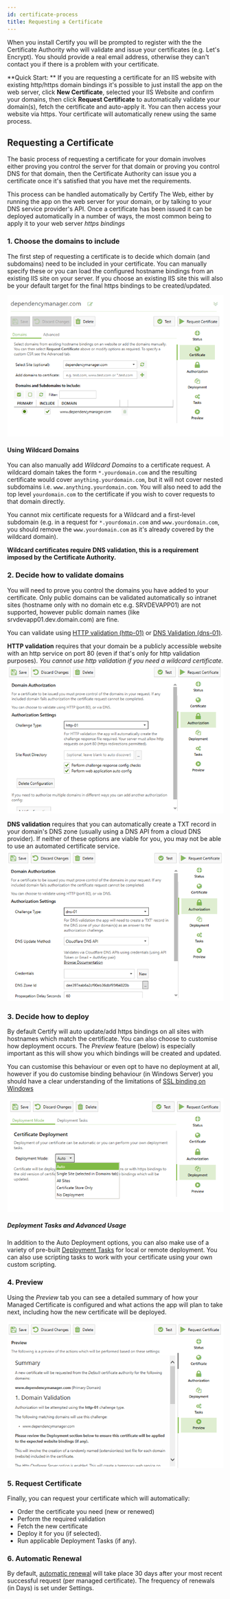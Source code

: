 ```yaml
---
id: certificate-process
title: Requesting a Certificate
---
```


When you install Certify you will be prompted to register with the the Certificate Authority who will validate and issue your certificates (e.g. Let's Encrypt). You should provide a real email address, otherwise they can't contact you if there is a problem with your certificate. 

**Quick Start: ** If you are requesting a certificate for an IIS website with existing http/https domain bindings it's possible to just install the app on the web server, click **New Certificate**, selected your IIS Website and confirm your domains, then click **Request Certificate** to automatically validate your domain(s), fetch the certificate and auto-apply it. You can then access your website via https. Your certificate will automatically renew using the same process.

## Requesting a Certificate
The basic process of requesting a certificate for your domain involves either proving you control the server for that domain or proving you control DNS for that domain, then the Certificate Authority can issue you a certificate once it's satisfied that you have met the requirements. 

This process can be handled automatically by Certify The Web, either by running the app on the web server for your domain, or by talking to your DNS service provider's API. Once a certificate has been issued it can be deployed automatically in a number of ways, the most common being to apply it to your web server *https bindings*

### 1. Choose the domains to include
The first step of requesting a certificate is to decide which domain (and subdomains) need to be included in your certificate. You can manually specify these or you can load the configured hostname bindings from an existing IIS site on your server. If you choose an existing IIS site this will also be your default target for the final https bindings to be created/updated.

![Choosing Domains](/assets/screens/ChooseDomains.png)

#### Using Wildcard Domains
You can also manually add *Wildcard Domains* to a certificate request. A wildcard domain takes the form `*.yourdomain.com` and the resulting certificate would cover `anything.yourdomain.com`, but it will not cover nested subdomains i.e. `www.anything.yourdomain.com`. You will also need to add the top level `yourdomain.com` to the certificate if you wish to cover requests to that domain directly.

You cannot mix certificate requests for a Wildcard and a first-level subdomain (e.g. in a request for `*.yourdomain.com` and `www.yourdomain.com`, you should remove the `www.yourdomain.com` as it's already covered by the wildcard domain).

**Wildcard certificates require DNS validation, this is a requirement imposed by the Certificate Authority.**

### 2. Decide how to validate domains
You will need to prove you control the domains you have added to your certificate. Only public domains can be validated automatically so intranet sites (hostname only with no domain etc e.g. SRVDEVAPP01) are not supported, however public domain names (like srvdevapp01.dev.domain.com) are fine.

You can validate using [HTTP validation (http-01)](http-validation) or [DNS Validation (dns-01)](dns-validation). 

**HTTP validation** requires that your domain be a publicly accessible website with an http service on port 80 (even if that's only for http validation purposes). <em>You cannot use http validation if you need a wildcard certificate.</em>
![HTTP Validation](/assets/screens/Auth_http.png)

**DNS validation** requires that you can automatically create a TXT record in your domain's DNS zone (usually using a DNS API from a cloud DNS provider). If neither of these options are viable for you, you may not be able to use an automated certificate service.
![DNS Validation](/assets/screens/Auth_DNS.png)

### 3. Decide how to deploy
By default Certify will auto update/add https bindings on all sites with hostnames which match the certificate. You can also choose to customise how deployment occurs. The *Preview* feature (below) is especially important as this will show you which bindings will be created and updated.

You can customise this behaviour or even opt to have no deployment at all, however if you do customise binding behaviour (in Windows Server) you should have a clear understanding of the limitations of [SSL binding on Windows](ssl-windows)

![Deployment](/assets/screens/Deployment_Auto.png)

##### Deployment Tasks and Advanced Usage
In addition to the Auto Deployment options, you can also make use of a variety of pre-built [Deployment Tasks](deployment/tasks_intro) for local or remote deployment. You can also use scripting tasks to work with your certificate using your own custom scripting.

### 4. Preview
Using the *Preview* tab you can see a detailed summary of how your Managed Certificate is configured and what actions the app will plan to take next, including how the new certificate will be deployed.

![Deployment](/assets/screens/Preview_1.png)

### 5. Request Certificate
Finally, you can request your certificate which will automatically:
- Order the certificate you need (new or renewed)
- Perform the required validation
- Fetch the new certificate 
- Deploy it for you (if selected).
- Run applicable Deployment Tasks (if any).

### 6. Automatic Renewal

By default, [automatic renewal](renewals) will take place 30 days after your most recent successful request (per managed certificate). The frequency of renewals (in Days) is set under Settings.